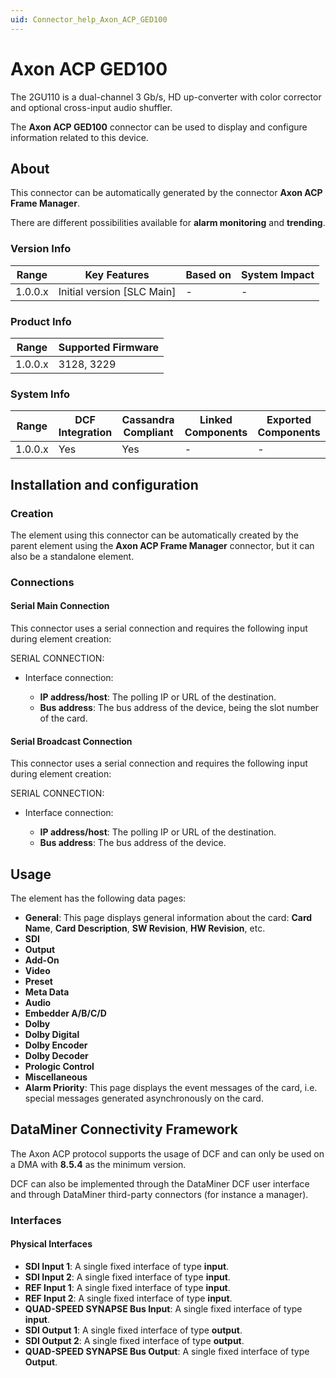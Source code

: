 ```yaml
---
uid: Connector_help_Axon_ACP_GED100
---
```


# Axon ACP GED100

The 2GU110 is a dual-channel 3 Gb/s, HD up-converter with color corrector and optional cross-input audio shuffler.

The **Axon ACP GED100** connector can be used to display and configure information related to this device.

## About

This connector can be automatically generated by the connector **Axon ACP Frame Manager**.

There are different possibilities available for **alarm monitoring** and **trending**.

### Version Info

| Range     | Key Features                 | Based on     | System Impact     |
|-----------|------------------------------|--------------|-------------------|
| 1.0.0.x   | Initial version [SLC Main]   | -            | -                 |

### Product Info

| Range     | Supported Firmware     |
|-----------|------------------------|
| 1.0.0.x   | 3128, 3229             |

### System Info

| Range     | DCF Integration     | Cassandra Compliant     | Linked Components     | Exported Components     |
|-----------|---------------------|-------------------------|-----------------------|-------------------------|
| 1.0.0.x   | Yes                 | Yes                     | -                     | -                       |

## Installation and configuration

### Creation

The element using this connector can be automatically created by the parent element using the **Axon ACP Frame Manager** connector, but it can also be a standalone element.

### Connections

#### Serial Main Connection

This connector uses a serial connection and requires the following input during element creation:

SERIAL CONNECTION:

- Interface connection:

  - **IP address/host**: The polling IP or URL of the destination.
  - **Bus address**: The bus address of the device, being the slot number of the card.

#### Serial Broadcast Connection

This connector uses a serial connection and requires the following input during element creation:

SERIAL CONNECTION:

- Interface connection:

  - **IP address/host**: The polling IP or URL of the destination.
  - **Bus address**: The bus address of the device.

## Usage

The element has the following data pages:

- **General**: This page displays general information about the card: **Card Name**, **Card Description**, **SW Revision**, **HW Revision**, etc.
- **SDI**
- **Output**
- **Add-On**
- **Video**
- **Preset**
- **Meta Data**
- **Audio**
- **Embedder A/B/C/D**
- **Dolby**
- **Dolby Digital**
- **Dolby Encoder**
- **Dolby Decoder**
- **Prologic Control**
- **Miscellaneous**
- **Alarm Priority**: This page displays the event messages of the card, i.e. special messages generated asynchronously on the card.

## DataMiner Connectivity Framework

The Axon ACP protocol supports the usage of DCF and can only be used on a DMA with **8.5.4** as the minimum version.

DCF can also be implemented through the DataMiner DCF user interface and through DataMiner third-party connectors (for instance a manager).

### Interfaces

#### Physical Interfaces

- **SDI Input 1**: A single fixed interface of type **input**.
- **SDI Input 2**: A single fixed interface of type **input**.
- **REF Input 1**: A single fixed interface of type **input**.
- **REF Input 2**: A single fixed interface of type **input**.
- **QUAD-SPEED SYNAPSE Bus Input**: A single fixed interface of type **input**.
- **SDI Output 1**: A single fixed interface of type **output**.
- **SDI Output 2**: A single fixed interface of type **output**.
- **QUAD-SPEED SYNAPSE Bus Output**: A single fixed interface of type **Output**.
